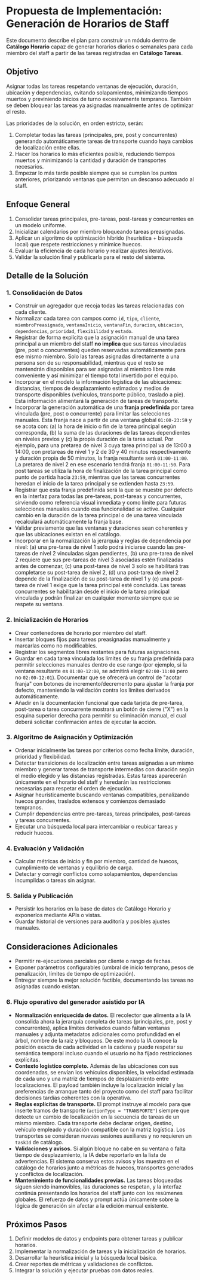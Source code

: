 # Propuesta de Implementación: Generación de Horarios de Staff

Este documento describe el plan para construir un módulo dentro de **Catálogo Horario** capaz de generar horarios diarios o semanales para cada miembro del staff a partir de las tareas registradas en **Catálogo Tareas**.

## Objetivo
Asignar todas las tareas respetando ventanas de ejecución, duración, ubicación y dependencias, evitando solapamientos, minimizando tiempos muertos y previniendo inicios de turno excesivamente tempranos. También se deben bloquear las tareas ya asignadas manualmente antes de optimizar el resto.

Las prioridades de la solución, en orden estricto, serán:
1. Completar todas las tareas (principales, pre, post y concurrentes) generando automáticamente tareas de transporte cuando haya cambios de localización entre ellas.
2. Hacer los horarios lo más eficientes posible, reduciendo tiempos muertos y minimizando la cantidad y duración de transportes necesarios.
3. Empezar lo más tarde posible siempre que se cumplan los puntos anteriores, priorizando ventanas que permitan un descanso adecuado al staff.

## Enfoque General
1. Consolidar tareas principales, pre-tareas, post-tareas y concurrentes en un modelo uniforme.
2. Inicializar calendarios por miembro bloqueando tareas preasignadas.
3. Aplicar un algoritmo de optimización híbrido (heurística + búsqueda local) que respete restricciones y minimice huecos.
4. Evaluar la eficiencia de cada horario y realizar ajustes iterativos.
5. Validar la solución final y publicarla para el resto del sistema.

## Detalle de la Solución

### 1. Consolidación de Datos
- Construir un agregador que recoja todas las tareas relacionadas con cada cliente.
- Normalizar cada tarea con campos como `id`, `tipo`, `cliente`, `miembroPreasignado`, `ventanaInicio`, `ventanaFin`, `duracion`, `ubicacion`, `dependencias`, `prioridad`, `flexibilidad` y `estado`.
- Registrar de forma explícita que la asignación manual de una tarea principal a un miembro del staff **no implica** que sus tareas vinculadas (pre, post o concurrentes) queden reservadas automáticamente para ese mismo miembro. Solo las tareas asignadas directamente a una persona son de su responsabilidad, mientras que el resto se mantendrán disponibles para ser asignadas al miembro libre más conveniente y así minimizar el tiempo total invertido por el equipo.
- Incorporar en el modelo la información logística de las ubicaciones: distancias, tiempos de desplazamiento estimados y medios de transporte disponibles (vehículos, transporte público, traslado a pie). Esta información alimentará la generación de tareas de transporte.
- Incorporar la generación automática de una **franja predefinida** por tarea vinculada (pre, post o concurrente) para limitar las selecciones manuales. Esta franja nace a partir de una ventana global `01:00-23:59` y se acota con: (a) la hora de inicio o fin de la tarea principal según corresponda, (b) la suma de las duraciones de las tareas dependientes en niveles previos y (c) la propia duración de la tarea actual. Por ejemplo, para una pretarea de nivel 3 cuya tarea principal va de 13:00 a 14:00, con pretareas de nivel 1 y 2 de 30 y 40 minutos respectivamente y duración propia de 50 minutos, la franja resultante será `01:00-11:00`. La pretarea de nivel 2 en ese escenario tendrá franja `01:00-11:50`. Para post tareas se utiliza la hora de finalización de la tarea principal como punto de partida hacia `23:59`, mientras que las tareas concurrentes heredan el inicio de la tarea principal y se extienden hasta `23:59`.
- Registrar que esta franja predefinida será la que se muestre por defecto en la interfaz para todas las pre-tareas, post-tareas y concurrentes, sirviendo como referencia visual inmediata y como límite para futuras selecciones manuales cuando esa funcionalidad se active. Cualquier cambio en la duración de la tarea principal o de una tarea vinculada recalculará automáticamente la franja base.
- Validar previamente que las ventanas y duraciones sean coherentes y que las ubicaciones existan en el catálogo.
- Incorporar en la normalización la jerarquía y reglas de dependencia por nivel: (a) una pre-tarea de nivel 1 solo podrá iniciarse cuando las pre-tareas de nivel 2 vinculadas sigan pendientes, (b) una pre-tarea de nivel 2 requiere que sus pre-tareas de nivel 3 asociadas estén finalizadas antes de comenzar, (c) una post-tarea de nivel 3 solo se habilitará tras completarse su post-tarea de nivel 2, (d) una post-tarea de nivel 2 depende de la finalización de su post-tarea de nivel 1 y (e) una post-tarea de nivel 1 exige que la tarea principal esté concluida. Las tareas concurrentes se habilitarán desde el inicio de la tarea principal vinculada y podrán finalizar en cualquier momento siempre que se respete su ventana.

### 2. Inicialización de Horarios
- Crear contenedores de horario por miembro del staff.
- Insertar bloques fijos para tareas preasignadas manualmente y marcarlas como no modificables.
- Registrar los segmentos libres restantes para futuras asignaciones.
- Guardar en cada tarea vinculada los límites de su franja predefinida para permitir selecciones manuales dentro de ese rango (por ejemplo, si la ventana resultante es `01:00-12:00`, se admitirá elegir `02:00-11:00` pero no `02:00-12:01`). Documentar que se ofrecerá un control de "acotar franja" con botones de incremento/decremento para ajustar la franja por defecto, manteniendo la validación contra los límites derivados automáticamente.
- Añadir en la documentación funcional que cada tarjeta de pre-tarea, post-tarea o tarea concurrente mostrará un botón de cierre ("X") en la esquina superior derecha para permitir su eliminación manual, el cual deberá solicitar confirmación antes de ejecutar la acción.

### 3. Algoritmo de Asignación y Optimización
- Ordenar inicialmente las tareas por criterios como fecha límite, duración, prioridad y flexibilidad.
- Detectar transiciones de localización entre tareas asignadas a un mismo miembro y generar tareas de transporte intermedias con duración según el medio elegido y las distancias registradas. Estas tareas aparecerán únicamente en el horario del staff y heredarán las restricciones necesarias para respetar el orden de ejecución.
- Asignar heurísticamente buscando ventanas compatibles, penalizando huecos grandes, traslados extensos y comienzos demasiado tempranos.
- Cumplir dependencias entre pre-tareas, tareas principales, post-tareas y tareas concurrentes.
- Ejecutar una búsqueda local para intercambiar o reubicar tareas y reducir huecos.

### 4. Evaluación y Validación
- Calcular métricas de inicio y fin por miembro, cantidad de huecos, cumplimiento de ventanas y equilibrio de carga.
- Detectar y corregir conflictos como solapamientos, dependencias incumplidas o tareas sin asignar.

### 5. Salida y Publicación
- Persistir los horarios en la base de datos de Catálogo Horario y exponerlos mediante APIs o vistas.
- Guardar historial de versiones para auditoría y posibles ajustes manuales.

## Consideraciones Adicionales
- Permitir re-ejecuciones parciales por cliente o rango de fechas.
- Exponer parámetros configurables (umbral de inicio temprano, pesos de penalización, límites de tiempo de optimización).
- Entregar siempre la mejor solución factible, documentando las tareas no asignadas cuando existan.

### 6. Flujo operativo del generador asistido por IA
- **Normalización enriquecida de datos.** El recolector que alimenta a la IA consolida ahora la jerarquía completa de tareas (principales, pre, post y concurrentes), aplica límites derivados cuando faltan ventanas manuales y adjunta metadatos adicionales como profundidad en el árbol, nombre de la raíz y bloqueos. De este modo la IA conoce la posición exacta de cada actividad en la cadena y puede respetar su semántica temporal incluso cuando el usuario no ha fijado restricciones explícitas.
- **Contexto logístico completo.** Además de las ubicaciones con sus coordenadas, se envían los vehículos disponibles, la velocidad estimada de cada uno y una matriz de tiempos de desplazamiento entre localizaciones. El payload también incluye la localización inicial y las preferencias de arranque tanto del proyecto como del staff para facilitar decisiones tardías coherentes con la operativa.
- **Reglas explícitas de transporte.** El prompt instruye al modelo para que inserte tramos de transporte (`actionType = "TRANSPORTE"`) siempre que detecte un cambio de localización en la secuencia de tareas de un mismo miembro. Cada transporte debe declarar origen, destino, vehículo empleado y duración compatible con la matriz logística. Los transportes se consideran nuevas sesiones auxiliares y no requieren un `taskId` de catálogo.
- **Validaciones y avisos.** Si algún bloque no cabe en su ventana o falta tiempo de desplazamiento, la IA debe reportarlo en la lista de advertencias. El sistema conserva estos avisos y los muestra en el catálogo de horarios junto a métricas de huecos, transportes generados y conflictos de localización.
- **Mantenimiento de funcionalidades previas.** Las tareas bloqueadas siguen siendo inamovibles, las duraciones se respetan, y la interfaz continúa presentando los horarios del staff junto con los resúmenes globales. El refuerzo de datos y prompt actúa únicamente sobre la lógica de generación sin afectar a la edición manual existente.

## Próximos Pasos
1. Definir modelos de datos y endpoints para obtener tareas y publicar horarios.
2. Implementar la normalización de tareas y la inicialización de horarios.
3. Desarrollar la heurística inicial y la búsqueda local básica.
4. Crear reportes de métricas y validaciones de conflictos.
5. Integrar la solución y ejecutar pruebas con datos reales.
